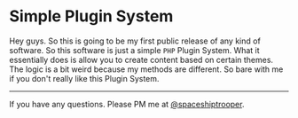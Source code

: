 # Simple Plugin System

Hey guys. So this is going to be my first public release of any kind of software. So this software is just a simple `PHP` Plugin System. What it essentially does is allow you to create content based on certain themes. The logic is a bit weird because my methods are different. So bare with me if you don't really like this Plugin System.

------------

If you have any questions. Please PM me at [@spaceshiptrooper](https://sitepoint.com/community/users/spaceshiptrooper).